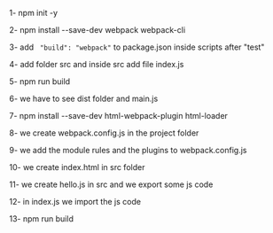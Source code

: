 1-  npm init -y 

2- npm install --save-dev webpack webpack-cli

3- add ` "build": "webpack"` to package.json inside scripts after "test"

4- add folder src and inside src add file index.js

5- npm run build

6- we have to see dist folder and main.js

7- npm install --save-dev html-webpack-plugin html-loader

8- we create webpack.config.js in the project folder

9- we add the module rules and the plugins to webpack.config.js 

10- we create index.html in src folder

11- we create hello.js in src and we export some js code

12- in index.js we import the js code 

13- npm run build


